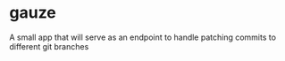 # gauze
A small app that will serve as an endpoint to handle patching commits to different git branches
